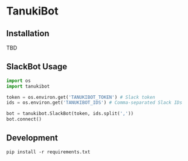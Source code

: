 # TanukiBot

## Installation

TBD

## SlackBot Usage

```python
import os
import tanukibot

token = os.environ.get('TANUKIBOT_TOKEN') # Slack token
ids = os.environ.get('TANUKIBOT_IDS') # Comma-separated Slack IDs

bot = tanukibot.SlackBot(token, ids.split(','))
bot.connect()
```

## Development

```
pip install -r requirements.txt
```

